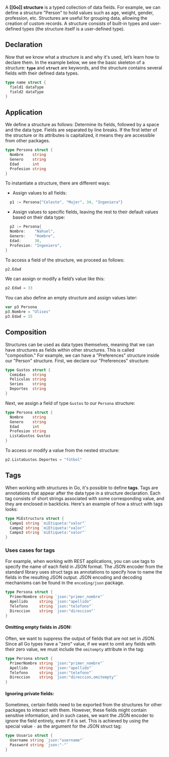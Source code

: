 A **[[Go]] structure** is a typed collection of data fields. For example, we can define a structure "Person" to hold values such as age, weight, gender, profession, etc. Structures are useful for grouping data, allowing the creation of custom records. A structure consists of built-in types and user-defined types (the structure itself is a user-defined type).
## Declaration
Now that we know what a structure is and why it's used, let’s learn how to declare them. In the example below, we see the basic skeleton of a structure:
**`type`** and **`struct`** are keywords, and the structure contains several fields with their defined data types.
```go
type name struct {
  field1 dataType
  field2 dataType
}
```
## Application
We define a structure as follows: Determine its fields, followed by a space and the data type. Fields are separated by line breaks. If the first letter of the structure or its attributes is capitalized, it means they are accessible from other packages.
```go
type Persona struct {
  Nombre    string
  Genero    string
  Edad      int
  Profesion string
}
```
To instantiate a structure, there are different ways:
- Assign values to all fields:
```go
  p1 := Persona{"Celeste", "Mujer", 34, "Ingeniera"}
```
- Assign values to specific fields, leaving the rest to their default values based on their data type:
```go
  p2 := Persona{
  Nombre:    "Nahuel",
  Genero:    "Hombre",
  Edad:      30,
  Profesion: "Ingeniero",
}
```
To access a field of the structure, we proceed as follows:
```go
p2.Edad
```
We can assign or modify a field’s value like this:
```go
p2.Edad = 33
```
You can also define an empty structure and assign values later:
```go
var p3 Persona
p3.Nombre = "Ulises"
p3.Edad = 15
```
## Composition
Structures can be used as data types themselves, meaning that we can have structures as fields within other structures. This is called "composition." For example, we can have a "Preferences" structure inside our "Person" structure. First, we declare our "Preferences" structure:
```go
type Gustos struct {
  Comidas   string
  Peliculas string
  Series    string
  Deportes  string
}
```
Next, we assign a field of type `Gustos` to our `Persona` structure:
```go
type Persona struct {
  Nombre    string
  Genero    string
  Edad      int
  Profesion string
  ListaGustos Gustos
}
```
To access or modify a value from the nested structure:
```go
p2.ListaGustos.Deportes = "fútbol"
```
## Tags
When working with structures in Go, it's possible to define **tags**. Tags are annotations that appear after the data type in a structure declaration. Each tag consists of short strings associated with some corresponding value, and they are enclosed in backticks. Here's an example of how a struct with tags looks:
```go
type MiEstructura struct {
  Campo1 string `miEtiqueta:"valor"`
  Campo2 string `miEtiqueta:"valor"`
  Campo3 string `miEtiqueta:"valor"`
}
```
### Uses cases for tags
For example, when working with REST applications, you can use tags to specify the name of each field in JSON format. The JSON encoder from the standard library uses struct tags as annotations to specify how to name the fields in the resulting JSON output. JSON encoding and decoding mechanisms can be found in the `encoding/json` package.
```go
type Persona struct {
  PrimerNombre string `json:"primer_nombre"`
  Apellido     string `json:"apellido"`
  Telefono     string `json:"telefono"`
  Direccion    string `json:"direccion"`
}
```
#### Omitting empty fields in JSON:
Often, we want to suppress the output of fields that are not set in JSON. Since all Go types have a "zero" value, if we want to omit any fields with their zero value, we must include the `omitempty` attribute in the tag:
```go
type Persona struct {
  PrimerNombre string `json:"primer_nombre"`
  Apellido     string `json:"apellido"`
  Telefono     string `json:"telefono"`
  Direccion    string `json:"direccion,omitempty"`
}
```
#### Ignoring private fields:
Sometimes, certain fields need to be exported from the structures for other packages to interact with them. However, these fields might contain sensitive information, and in such cases, we want the JSON encoder to ignore the field entirely, even if it is set. This is achieved by using the special value `-` as the argument for the JSON struct tag:
```go
type Usuario struct {
  Username string `json:"username"`
  Password string `json:"-"`
}
```